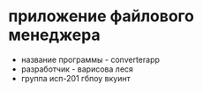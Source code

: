 # приложение файлового менеджера 
* название программы - converterapp 
* разработчик - варисова леся
* группа исп-201 гбпоу вкуинт

